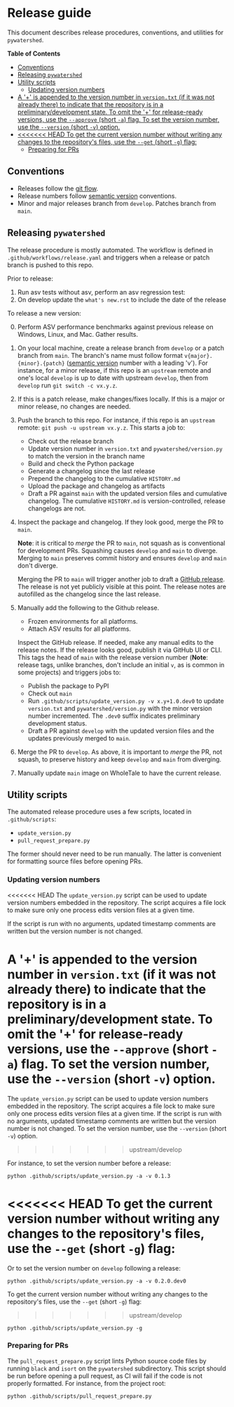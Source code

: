# Release guide
This document describes release procedures, conventions, and utilities for
`pywatershed`.

<!-- START doctoc generated TOC please keep comment here to allow auto update -->
<!-- DON'T EDIT THIS SECTION, INSTEAD RE-RUN doctoc TO UPDATE -->
**Table of Contents**

  - [Conventions](#conventions)
  - [Releasing `pywatershed`](#releasing-pywatershed)
  - [Utility scripts](#utility-scripts)
    - [Updating version numbers](#updating-version-numbers)
- [A '+' is appended to the version number in `version.txt` (if it was not already
there) to indicate that the repository is in a preliminary/development state. To
omit the '+' for release-ready versions, use the `--approve` (short `-a`)
flag. To set the version number, use the `--version` (short `-v`) option.](#a--is-appended-to-the-version-number-in-versiontxt-if-it-was-not-already%0Athere-to-indicate-that-the-repository-is-in-a-preliminarydevelopment-state-to%0Aomit-the--for-release-ready-versions-use-the---approve-short--a%0Aflag-to-set-the-version-number-use-the---version-short--v-option)
- [<<<<<<< HEAD
To get the current version number without writing any changes to the
repository's files, use the `--get` (short `-g`) flag:](#-head%0Ato-get-the-current-version-number-without-writing-any-changes-to-the%0Arepositorys-files-use-the---get-short--g-flag)
    - [Preparing for PRs](#preparing-for-prs)

<!-- END doctoc generated TOC please keep comment here to allow auto update -->



## Conventions

- Releases follow the [git
  flow](https://nvie.com/posts/a-successful-git-branching-model/).
- Release numbers follow [semantic version](https://semver.org/) conventions.
- Minor and major releases branch from `develop`. Patches branch from `main`.

## Releasing `pywatershed`

The release procedure is mostly automated. The workflow is defined in
`.github/workflows/release.yaml` and triggers when a release or patch branch is
pushed to this repo.

Prior to release:
1. Run asv tests without asv, perform an asv regression test:
1. On develop update the `what's new.rst` to include the date of the release


To release a new version:

0. Perform ASV performance benchmarks against previous release on Windows,
   Linux, and Mac. Gather results.

1. On your local machine, create a release branch from `develop` or a patch
   branch from `main`.  The branch's name must follow format
   `v{major}.{minor}.{patch}` ([semantic version](https://semver.org/) number
   with a leading 'v'). For instance, for a minor release, if this repo is an
   `upstream` remote and one's local `develop` is up to date with upstream
   `develop`, then from `develop` run `git switch -c vx.y.z`.

2. If this is a patch release, make changes/fixes locally. If this is a major or
   minor release, no changes are needed.

3. Push the branch to this repo. For instance, if this repo is an `upstream`
   remote: `git push -u upstream vx.y.z`. This starts a job to:

    - Check out the release branch
    - Update version number in `version.txt` and `pywatershed/version.py` to
      match the version in the branch name
    - Build and check the Python package
    - Generate a changelog since the last release
    - Prepend the changelog to the cumulative `HISTORY.md`
    - Upload the package and changelog as artifacts
    - Draft a PR against `main` with the updated version files and cumulative
      changelog. The cumulative `HISTORY.md` is version-controlled, release
      changelogs are not.

3. Inspect the package and changelog. If they look good, merge the PR to `main`.

    **Note**: it is critical to *merge* the PR to `main`, not squash as is
    conventional for development PRs. Squashing causes `develop` and `main` to
    diverge. Merging to `main` preserves commit history and ensures `develop`
    and `main` don't diverge.

    Merging the PR to `main` will trigger another job to draft a [GitHub
    release](https://github.com/EC-USGS/pywatershed/releases). The release is
    not yet publicly visible at this point. The release notes are autofilled as
    the changelog since the last release.

4. Manually add the following to the Github release.
    - Frozen environments for all platforms.
    - Attach ASV results for all platforms.

   Inspect the GitHub release. If needed, make any manual edits to the release
   notes. If the release looks good, publish it via GitHub UI or CLI. This tags
   the head of `main` with the release version number (**Note**: release tags,
   unlike branches, don't include an initial `v`, as is common in some projects)
   and triggers jobs to:

    - Publish the package to PyPI
    - Check out `main`
    - Run `.github/scripts/update_version.py -v x.y+1.0.dev0` to update `version.txt` and `pywatershed/version.py` with the minor version number incremented. The `.dev0` suffix indicates preliminary development status.
    - Draft a PR against `develop` with the updated version files and the updates previously merged to `main`.

5. Merge the PR to `develop`. As above, it is important to *merge* the PR, not
   squash, to preserve history and keep `develop` and `main` from diverging.

6. Manually update `main` image on WholeTale to have the current release.

## Utility scripts

The automated release procedure uses a few scripts, located in
`.github/scripts`:

- `update_version.py`
- `pull_request_prepare.py`

The former should never need to be run manually. The latter is convenient for
formatting source files before opening PRs.

### Updating version numbers

<<<<<<< HEAD
The `update_version.py` script can be used to update version numbers embedded in
the repository. The script acquires a file lock to make sure only one process
edits version files at a given time.

If the script is run with no arguments, updated timestamp comments are written
but the version number is not changed.

A '+' is appended to the version number in `version.txt` (if it was not already
there) to indicate that the repository is in a preliminary/development state. To
omit the '+' for release-ready versions, use the `--approve` (short `-a`)
flag. To set the version number, use the `--version` (short `-v`) option.
=======
The `update_version.py` script can be used to update version numbers embedded in the repository. The script acquires a file lock to make sure only one process edits version files at a given time. If the script is run with no arguments, updated timestamp comments are written but the version number is not changed. To set the version number, use the `--version` (short `-v`) option.
>>>>>>> upstream/develop

For instance, to set the version number before a release:

```shell
python .github/scripts/update_version.py -a -v 0.1.3
```

<<<<<<< HEAD
To get the current version number without writing any changes to the
repository's files, use the `--get` (short `-g`) flag:
=======
Or to set the version number on `develop` following a release:

```shell
python .github/scripts/update_version.py -a -v 0.2.0.dev0
```

To get the current version number without writing any changes to the repository's files, use the `--get` (short `-g`) flag:
>>>>>>> upstream/develop

```shell
python .github/scripts/update_version.py -g
```

### Preparing for PRs

The `pull_request_prepare.py` script lints Python source code files by running
`black` and `isort` on the `pywatershed` subdirectory. This script should be run
before opening a pull request, as CI will fail if the code is not properly
formatted. For instance, from the project root:

```shell
python .github/scripts/pull_request_prepare.py
```
